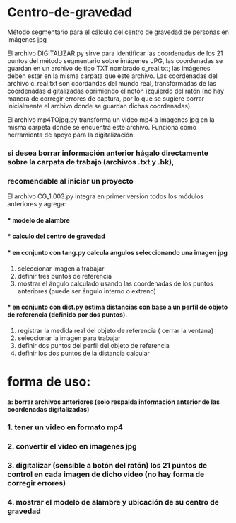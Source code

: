 # Centro-de-gravedad
Método segmentario para el cálculo del centro de gravedad de personas en imágenes jpg

El archivo DIGITALIZAR.py sirve para identificar las coordenadas de los 21 puntos del método segmentario sobre imágenes JPG, las coordenadas se guardan en un archivo de tipo TXT nombrado c_real.txt; las imágenes deben estar en la misma carpata que este archivo. 
Las coordenadas del archivo c_real.txt son coordandas del mundo real, transformadas de las coordenadas digitalizadas oprimiendo el notón izquierdo del ratón (no hay manera de corregir errores de captura, por lo que se sugiere borrar inicialmente el archivo donde se guardan dichas coordenadas).

El archivo mp4TOjpg.py transforma un video mp4 a imagenes jpg en la misma carpeta donde se encuentra este archivo. Funciona como herramienta de apoyo para la digitalización.


### si desea borrar información anterior hágalo directamente sobre la carpata de trabajo (archivos .txt y .bk),
### recomendable al iniciar un proyecto

El archivo CG_1.003.py integra en primer versión todos los módulos anteriores y agrega:
#### * modelo de alambre
#### * calculo del centro de gravedad
#### * en conjunto con tang.py calcula angulos seleccionando una imagen jpg
1. seleccionar imagen a trabajar
2. definir tres puntos de referencia
3. mostrar el ángulo calculado usando las coordenadas de los puntos anteriores (puede ser ángulo interno o extreno)
#### * en conjunto con dist.py estima distancias con base a un perfil de objeto de referencia (definido por dos puntos).
1. registrar la medida real del objeto de referencia ( cerrar la ventana)
2. seleccionar la imagen para trabajar
3. definir dos puntos del perfil del objeto de referencia
4. definir los dos puntos de la distancia calcular

# forma de uso:

#### a: borrar archivos anteriores (solo respalda información anterior de las coordenadas digitalizadas)

### 1. tener un video en formato mp4
### 2. convertir el video en imagenes jpg
### 3. digitalizar (sensible a botón del ratón) los 21 puntos de control en cada imagen de dicho video (no hay forma de corregir errores)
### 4. mostrar el modelo de alambre y ubicación de su centro de gravedad

